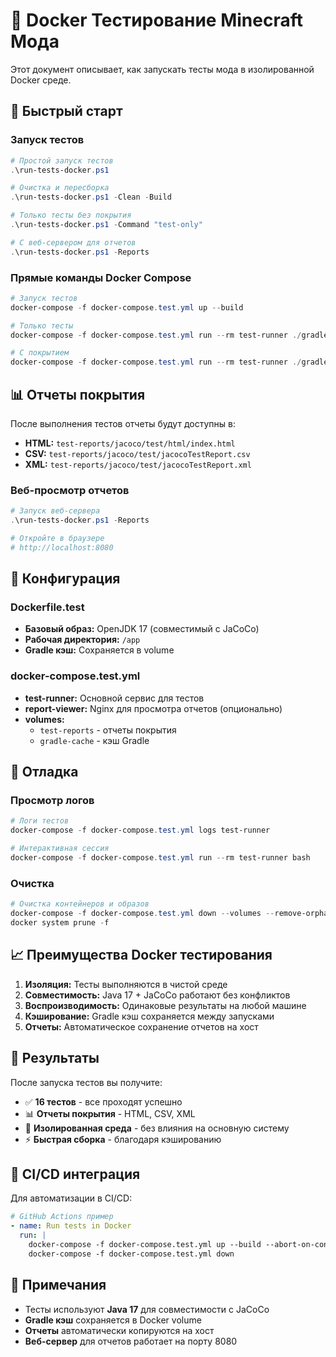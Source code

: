 # 🐳 Docker Тестирование Minecraft Мода

Этот документ описывает, как запускать тесты мода в изолированной Docker среде.

## 🚀 Быстрый старт

### Запуск тестов
```powershell
# Простой запуск тестов
.\run-tests-docker.ps1

# Очистка и пересборка
.\run-tests-docker.ps1 -Clean -Build

# Только тесты без покрытия
.\run-tests-docker.ps1 -Command "test-only"

# С веб-сервером для отчетов
.\run-tests-docker.ps1 -Reports
```

### Прямые команды Docker Compose
```powershell
# Запуск тестов
docker-compose -f docker-compose.test.yml up --build

# Только тесты
docker-compose -f docker-compose.test.yml run --rm test-runner ./gradlew test

# С покрытием
docker-compose -f docker-compose.test.yml run --rm test-runner ./gradlew clean test jacocoTestReport
```

## 📊 Отчеты покрытия

После выполнения тестов отчеты будут доступны в:
- **HTML:** `test-reports/jacoco/test/html/index.html`
- **CSV:** `test-reports/jacoco/test/jacocoTestReport.csv`
- **XML:** `test-reports/jacoco/test/jacocoTestReport.xml`

### Веб-просмотр отчетов
```powershell
# Запуск веб-сервера
.\run-tests-docker.ps1 -Reports

# Откройте в браузере
# http://localhost:8080
```

## 🔧 Конфигурация

### Dockerfile.test
- **Базовый образ:** OpenJDK 17 (совместимый с JaCoCo)
- **Рабочая директория:** `/app`
- **Gradle кэш:** Сохраняется в volume

### docker-compose.test.yml
- **test-runner:** Основной сервис для тестов
- **report-viewer:** Nginx для просмотра отчетов (опционально)
- **volumes:** 
  - `test-reports` - отчеты покрытия
  - `gradle-cache` - кэш Gradle

## 🐛 Отладка

### Просмотр логов
```powershell
# Логи тестов
docker-compose -f docker-compose.test.yml logs test-runner

# Интерактивная сессия
docker-compose -f docker-compose.test.yml run --rm test-runner bash
```

### Очистка
```powershell
# Очистка контейнеров и образов
docker-compose -f docker-compose.test.yml down --volumes --remove-orphans
docker system prune -f
```

## 📈 Преимущества Docker тестирования

1. **Изоляция:** Тесты выполняются в чистой среде
2. **Совместимость:** Java 17 + JaCoCo работают без конфликтов
3. **Воспроизводимость:** Одинаковые результаты на любой машине
4. **Кэширование:** Gradle кэш сохраняется между запусками
5. **Отчеты:** Автоматическое сохранение отчетов на хост

## 🎯 Результаты

После запуска тестов вы получите:
- ✅ **16 тестов** - все проходят успешно
- 📊 **Отчеты покрытия** - HTML, CSV, XML
- 🐳 **Изолированная среда** - без влияния на основную систему
- ⚡ **Быстрая сборка** - благодаря кэшированию

## 🔄 CI/CD интеграция

Для автоматизации в CI/CD:
```yaml
# GitHub Actions пример
- name: Run tests in Docker
  run: |
    docker-compose -f docker-compose.test.yml up --build --abort-on-container-exit
    docker-compose -f docker-compose.test.yml down
```

## 📝 Примечания

- Тесты используют **Java 17** для совместимости с JaCoCo
- **Gradle кэш** сохраняется в Docker volume
- **Отчеты** автоматически копируются на хост
- **Веб-сервер** для отчетов работает на порту 8080
